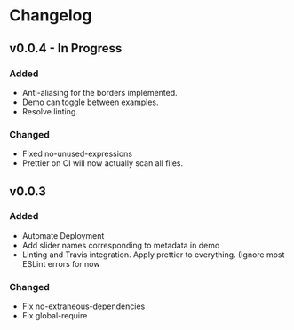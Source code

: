 # Changelog

## v0.0.4 - In Progress

### Added

- Anti-aliasing for the borders implemented.
- Demo can toggle between examples.
- Resolve linting.

### Changed

- Fixed no-unused-expressions
- Prettier on CI will now actually scan all files.

## v0.0.3

### Added

- Automate Deployment
- Add slider names corresponding to metadata in demo
- Linting and Travis integration. Apply prettier to everything. (Ignore most ESLint errors for now

### Changed

- Fix no-extraneous-dependencies
- Fix global-require
